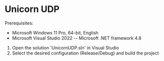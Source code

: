 # Unicorn UDP

Prerequisites:
- Microsoft Windows 11 Pro, 64-bit, English
- Microsoft Visual Studio 2022
-- Microsoft .NET framework 4.8

1. Open the solution 'UnicornUDP.sln' in Visual Studio
2. Select the desired configuration (Release/Debug) and build the project